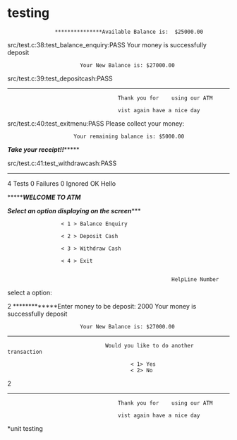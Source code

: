 # testing 
                   ***************Available Balance is:  $25000.00

src/test.c:38:test_balance_enquiry:PASS
                          Your money is successfully deposit

                           Your New Balance is: $27000.00

src/test.c:39:test_depositcash:PASS
********************************************************************************************************

                                       Thank you for    using our ATM

                                       vist again have a nice day

src/test.c:40:test_exitmenu:PASS
                                 Please collect your money:

                         Your remaining balance is: $5000.00

*******************Take your receipt!!************************

src/test.c:41:test_withdrawcash:PASS

-----------------------
4 Tests 0 Failures 0 Ignored
OK
                                Hello

**************************WELCOME TO ATM*********************

*********Select an option displaying on the screen************


                     < 1 > Balance Enquiry

                     < 2 > Deposit Cash

                     < 3 > Withdraw Cash

                     < 4 > Exit


                                                        HelpLine Number
  select a option:

2
                  *************Enter money to be deposit:
2000
                          Your money is successfully deposit

                           Your New Balance is: $27000.00

************************************************************************************************

                                   Would you like to do another transaction

                                           < 1> Yes
                                           < 2> No
2
********************************************************************************************************

                                       Thank you for    using our ATM

                                       vist again have a nice day
  *unit testing
